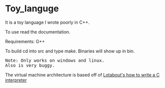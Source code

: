 # Toy_languge
It is a toy language I wrote poorly in C++.

To use read the documentation.

Requirements:
  G++

To build cd into src and type make.
Binaries will show up in bin.

<pre>Note: Only works on windows and linux.
Also is very buggy.
</pre>

The virtual machine architecture is based off of <a href = "https://github.com/lotabout/write-a-C-interpreter">Lotabout's how to write a C interpreter </a>
